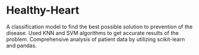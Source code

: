 # Healthy-Heart
A classification model to find the best possible solution to prevention of the disease. Used KNN and SVM algorithms to get accurate results of the problem. Comprehensive analysis of patient data by utilizing scikit-learn and pandas.
